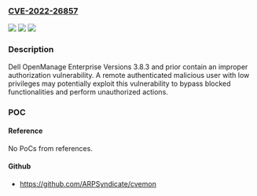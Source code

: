 ### [CVE-2022-26857](https://cve.mitre.org/cgi-bin/cvename.cgi?name=CVE-2022-26857)
![](https://img.shields.io/static/v1?label=Product&message=OpenManage%20Enterprise&color=blue)
![](https://img.shields.io/static/v1?label=Version&message=n%2Fa&color=blue)
![](https://img.shields.io/static/v1?label=Vulnerability&message=CWE-285%3A%20Improper%20Authorization&color=brighgreen)

### Description

Dell OpenManage Enterprise Versions 3.8.3 and prior contain an improper authorization vulnerability. A remote authenticated malicious user with low privileges may potentially exploit this vulnerability to bypass blocked functionalities and perform unauthorized actions.

### POC

#### Reference
No PoCs from references.

#### Github
- https://github.com/ARPSyndicate/cvemon

